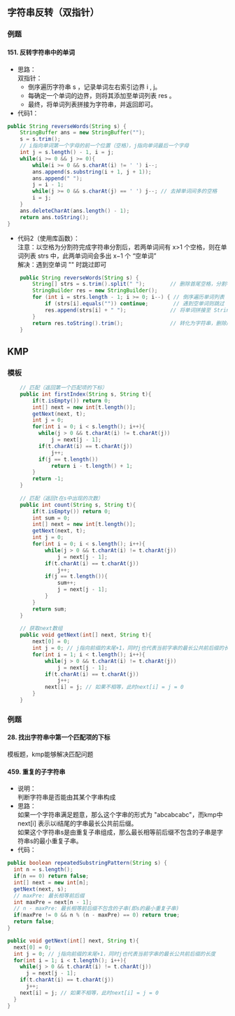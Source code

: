 ## 字符串反转（双指针）

### 例题
#### 151. 反转字符串中的单词
- 思路：  
  双指针：  
  - 倒序遍历字符串 s ，记录单词左右索引边界 i , j。
  - 每确定一个单词的边界，则将其添加至单词列表 res 。
  - 最终，将单词列表拼接为字符串，并返回即可。
- 代码1：
```java
public String reverseWords(String s) {
    StringBuffer ans = new StringBuffer("");
    s = s.trim();
    // i指向单词第一个字母的前一个位置（空格），j指向单词最后一个字母
    int j = s.length() - 1, i = j;
    while(i >= 0 && j >= 0){
        while(i >= 0 && s.charAt(i) != ' ') i--;
        ans.append(s.substring(i + 1, j + 1));
        ans.append(" ");
        j = i - 1;
        while(j >= 0 && s.charAt(j) == ' ') j--; // 去掉单词间多的空格
        i = j;
    }
    ans.deleteCharAt(ans.length() - 1);
    return ans.toString();
}
```
- 代码2（使用库函数）：  
注意：以空格为分割符完成字符串分割后，若两单词间有 x>1 个空格，则在单词列表 strs 中，此两单词间会多出 x−1 个 “空单词”  
解决：遇到空单词 "" 时跳过即可
```java
    public String reverseWords(String s) {
        String[] strs = s.trim().split(" ");        // 删除首尾空格，分割字符串
        StringBuilder res = new StringBuilder();
        for (int i = strs.length - 1; i >= 0; i--) { // 倒序遍历单词列表
            if (strs[i].equals("")) continue;        // 遇到空单词则跳过
            res.append(strs[i] + " ");              // 将单词拼接至 StringBuilder
        }
        return res.toString().trim();               // 转化为字符串，删除尾部空格，并返回
    }
```

## KMP

### 模板
```java
    // 匹配（返回第一个匹配项的下标）
    public int firstIndex(String s, String t){
        if(t.isEmpty()) return 0;
        int[] next = new int[t.length()];
        getNext(next, t);
        int j = 0;
        for(int i = 0; i < s.length(); i++){
          while(j > 0 && t.charAt(i) != t.charAt(j))
              j = next[j - 1];
          if(t.charAt(i) == t.charAt(j))
              j++;
          if(j == t.length())
              return i - t.length() + 1;
        }
        return -1;
    }
    
    // 匹配（返回t在s中出现的次数）
    public int count(String s, String t){
        if(t.isEmpty()) return 0;
        int sum = 0;
        int[] next = new int[t.length()];
        getNext(next, t);
        int j = 0;
        for(int i = 0; i < s.length(); i++){
            while(j > 0 && t.charAt(i) != t.charAt(j))
                j = next[j - 1];
            if(t.charAt(i) == t.charAt(j))
                j++;
            if(j == t.length()){
                sum++;
                j = next[j - 1];
            }
        }
        return sum;
    }
    
    // 获取next数组
    public void getNext(int[] next, String t){
        next[0] = 0;
        int j = 0; // j指向前缀的末尾+1，同时j也代表当前字串的最长公共前后缀的长度
        for(int i = 1; i < t.length(); i++){
            while(j > 0 && t.charAt(i) != t.charAt(j))
                j = next[j - 1];
            if(t.charAt(i) == t.charAt(j))
                j++;
            next[i] = j; // 如果不相等，此时next[i] = j = 0
        }
    }
```

### 例题

#### 28. 找出字符串中第一个匹配项的下标
模板题，kmp能够解决匹配问题

#### 459. 重复的子字符串
- 说明：  
  判断字符串是否能由其某个字串构成
- 思路：  
  如果一个字符串满足题意，那么这个字串的形式为 "abcabcabc"，而kmp中 next[i] 表示以i结尾的字串最长公共前后缀。  
  如果这个字符串s是由重复子串组成，那么最长相等前后缀不包含的子串是字符串s的最小重复子串。
- 代码：
```java
public boolean repeatedSubstringPattern(String s) {
  int n = s.length();
  if(n == 0) return false;
  int[] next = new int[n];
  getNext(next, s);
  // maxPre: 最长相等前后缀
  int maxPre = next[n - 1];
  // n - maxPre: 最长相等前后缀不包含的子串(即s的最小重复子串)
  if(maxPre != 0 && n % (n - maxPre) == 0) return true;
  return false;
}

public void getNext(int[] next, String t){
  next[0] = 0;
  int j = 0; // j指向前缀的末尾+1，同时j也代表当前字串的最长公共前后缀的长度
  for(int i = 1; i < t.length(); i++){
    while(j > 0 && t.charAt(i) != t.charAt(j))
      j = next[j - 1];
    if(t.charAt(i) == t.charAt(j))
      j++;
    next[i] = j; // 如果不相等，此时next[i] = j = 0
  }
}    
```

